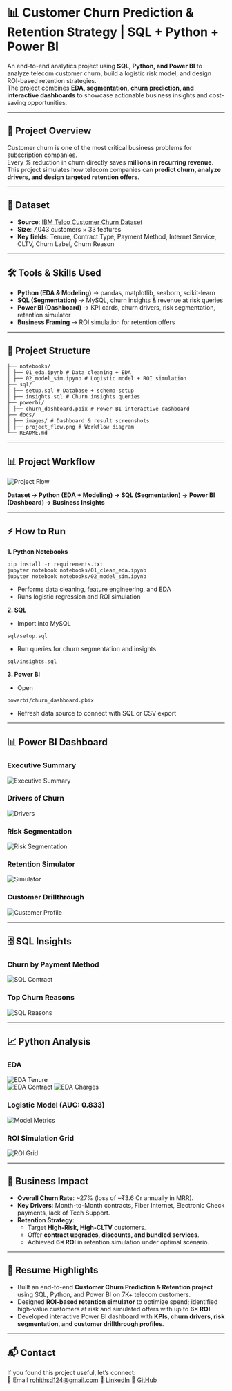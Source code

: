 # 📊 Customer Churn Prediction & Retention Strategy | SQL + Python + Power BI

An end-to-end analytics project using **SQL, Python, and Power BI** to analyze telecom customer churn, build a logistic risk model, and design ROI-based retention strategies.  
The project combines **EDA, segmentation, churn prediction, and interactive dashboards** to showcase actionable business insights and cost-saving opportunities.

---

## 📌 Project Overview
Customer churn is one of the most critical business problems for subscription companies.  
Every % reduction in churn directly saves **millions in recurring revenue**.  
This project simulates how telecom companies can **predict churn, analyze drivers, and design targeted retention offers**.

---

## 📂 Dataset
- **Source**: [IBM Telco Customer Churn Dataset](https://www.kaggle.com/blastchar/telco-customer-churn)  
- **Size**: 7,043 customers × 33 features  
- **Key fields**: Tenure, Contract Type, Payment Method, Internet Service, CLTV, Churn Label, Churn Reason  

---

## 🛠 Tools & Skills Used
- **Python (EDA & Modeling)** → pandas, matplotlib, seaborn, scikit-learn  
- **SQL (Segmentation)** → MySQL, churn insights & revenue at risk queries  
- **Power BI (Dashboard)** → KPI cards, churn drivers, risk segmentation, retention simulator  
- **Business Framing** → ROI simulation for retention offers  

---

## 📒 Project Structure
```
├── notebooks/
│ ├── 01_eda.ipynb # Data cleaning + EDA
│ ├── 02_model_sim.ipynb # Logistic model + ROI simulation
├── sql/
│ ├── setup.sql # Database + schema setup
│ ├── insights.sql # Churn insights queries
├── powerbi/
│ ├── churn_dashboard.pbix # Power BI interactive dashboard
├── docs/
│ ├── images/ # Dashboard & result screenshots
│ ├── project_flow.png # Workflow diagram
└── README.md
```

---

## 📊 Project Workflow
![Project Flow](docs/project_flow.png)

**Dataset → Python (EDA + Modeling) → SQL (Segmentation) → Power BI (Dashboard) → Business Insights**

---

## ⚡ How to Run

**1. Python Notebooks**
```
pip install -r requirements.txt
jupyter notebook notebooks/01_clean_eda.ipynb
jupyter notebook notebooks/02_model_sim.ipynb
```
- Performs data cleaning, feature engineering, and EDA
- Runs logistic regression and ROI simulation

**2. SQL**
- Import into MySQL
```
sql/setup.sql
```
- Run queries for churn segmentation and insights
```
sql/insights.sql
```

**3. Power BI**
-   Open
```
powerbi/churn_dashboard.pbix
```
-   Refresh data source to connect with SQL or CSV export

---

## 📊 Power BI Dashboard

### Executive Summary
![Executive Summary](docs/images/dashboard_exec.png)

### Drivers of Churn
![Drivers](docs/images/dashboard_drivers.png)

### Risk Segmentation
![Risk Segmentation](docs/images/dashboard_risk.png)

### Retention Simulator
![Simulator](docs/images/dashboard_sim.png)

### Customer Drillthrough
![Customer Profile](docs/images/dashboard_customer.png)

---

## 🗄 SQL Insights

### Churn by Payment Method
![SQL Contract](docs/images/sql_payment.png)

### Top Churn Reasons
![SQL Reasons](docs/images/sql_reasons.png)



---

## 📈 Python Analysis

### EDA
![EDA Tenure](docs/images/eda_tenure.png)  
![EDA Contract](docs/images/eda_contract.png)
![EDA Charges](docs/images/eda_charges.png)

### Logistic Model (AUC: 0.833)
![Model Metrics](docs/images/model_metrics.png)

### ROI Simulation Grid
![ROI Grid](docs/images/roi_grid.png)

---

## 🔑 Business Impact
- **Overall Churn Rate**: ~27% (loss of ~₹3.6 Cr annually in MRR).  
- **Key Drivers**: Month-to-Month contracts, Fiber Internet, Electronic Check payments, lack of Tech Support.  
- **Retention Strategy**:  
  - Target **High-Risk, High-CLTV** customers.  
  - Offer **contract upgrades, discounts, and bundled services**.  
  - Achieved **6× ROI** in retention simulation under optimal scenario.  

---

## 📌 Resume Highlights
- Built an end-to-end **Customer Churn Prediction & Retention project** using SQL, Python, and Power BI on 7K+ telecom customers.  
- Designed **ROI-based retention simulator** to optimize spend; identified high-value customers at risk and simulated offers with up to **6× ROI**.  
- Developed interactive Power BI dashboard with **KPIs, churn drivers, risk segmentation, and customer drillthrough profiles**.  


---

## 📬 Contact
If you found this project useful, let’s connect:  
📧 Email rohithsd124@gmail.com
💼 [LinkedIn](https://www.linkedin.com/in/rohith124)
🐙 [GitHub](https://github.com/rds-124)

